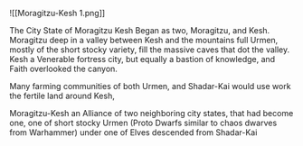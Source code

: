 ![[Moragitzu-Kesh 1.png]]

The City State of Moragitzu Kesh Began as two, Moragitzu, and Kesh. Moragitzu deep in a valley between Kesh and the mountains full Urmen, mostly of the short stocky variety, fill the massive caves that dot the valley. Kesh a Venerable fortress city, but equally a bastion of knowledge, and Faith overlooked the canyon.

Many farming communities of both Urmen, and Shadar-Kai would use work the fertile land around Kesh, 

Moragitzu-Kesh an Alliance of two neighboring city states, that had become one, one of short stocky Urmen (Proto Dwarfs similar to chaos dwarves from Warhammer) under one of Elves descended from Shadar-Kai 